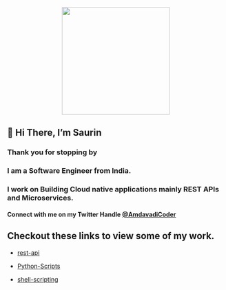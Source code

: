 <div id="header" align="center">
  <img src="https://media0.giphy.com/media/HEPwfdu6T6svpPE1eN/200.webp?cid=ecf05e47hul85me6m72wl6l72jgfwraa3l1q4j7qj9riz3gc&rid=200.webp&ct=s" style="width:250px; "/>
</div>

<!--
https://media.giphy.com/media/UDclWKlmfmq7twI3iJ/giphy.gif
https://media.giphy.com/media/RbDKaczqWovIugyJmW/giphy.gif
https://media0.giphy.com/media/jdPMeyv9rn0hZHh8n9/giphy.gif?cid=ecf05e474028au6s45szj0mnoqcs6n4v48thyu3xt4o84936&rid=giphy.gif&ct=s
https://media0.giphy.com/media/HEPwfdu6T6svpPE1eN/200.webp?cid=ecf05e47hul85me6m72wl6l72jgfwraa3l1q4j7qj9riz3gc&rid=200.webp&ct=s
-->


## 👋 Hi There, I’m Saurin
### Thank you for stopping by
### I am a Software Engineer from India.
### I work on Building Cloud native applications mainly REST APIs and Microservices.
#### Connect with me on my Twitter Handle [@AmdavadiCoder](https://twitter.com/amdavadicoder)

## Checkout these links to view some of my work.
- [rest-api](https://github.com/saurinchauhan/rest-api)

- [Python-Scripts](https://github.com/saurinchauhan/Python-Scripts)

- [shell-scripting](https://github.com/saurinchauhan/shell-scripting)


<!---
saurinchauhan/saurinchauhan is a ✨ special ✨ repository because its `README.md` (this file) appears on your GitHub profile.
You can click the Preview link to take a look at your changes.
--->
